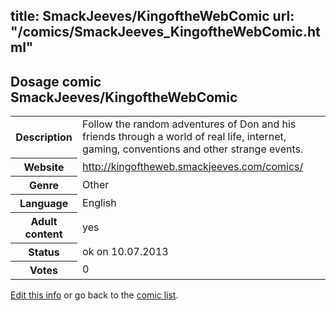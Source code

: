 title: SmackJeeves/KingoftheWebComic
url: "/comics/SmackJeeves_KingoftheWebComic.html"
---
Dosage comic SmackJeeves/KingoftheWebComic
-----------------------------------------

<p id="msg"></p>
<script type="text/javascript">
if (window.location.search === '?edit_info_mail=sent_ok') {
  var elem = document.getElementById("msg");
  elem.innerHTML = 'Edited information sucessfully sent for review, which is usually done daily. Thanks!';
  elem.className = 'ok';
}
</script>
<table class="comicinfo">
<tr>
<th>Description</th><td>Follow the random adventures of Don and his friends through a world of real life, internet, gaming, conventions and other strange events.</td>
</tr>
<tr>
<th>Website</th><td><a href="http://kingoftheweb.smackjeeves.com/comics/">http://kingoftheweb.smackjeeves.com/comics/</a></td>
</tr>
<tr>
<th>Genre</th><td>Other</td>
</tr>
<tr>
<th>Language</th><td>English</td>
</tr>
<tr>
<th>Adult content</th><td>yes</td>
</tr>
<tr>
<th>Status</th><td>ok on 10.07.2013</td>
</tr>
<tr>
<th>Votes</th><td>0</td>
</tr>
</table>

[Edit this info](SmackJeeves_KingoftheWebComic_edit.html) or go back to the [comic list](../comic-index.html).
